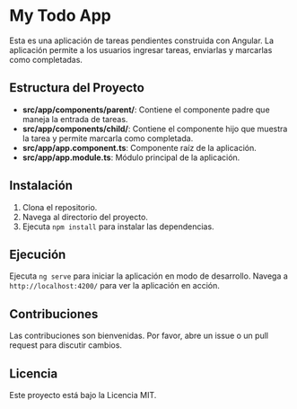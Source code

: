 # My Todo App

Esta es una aplicación de tareas pendientes construida con Angular. La aplicación permite a los usuarios ingresar tareas, enviarlas y marcarlas como completadas.

## Estructura del Proyecto

- **src/app/components/parent/**: Contiene el componente padre que maneja la entrada de tareas.
- **src/app/components/child/**: Contiene el componente hijo que muestra la tarea y permite marcarla como completada.
- **src/app/app.component.ts**: Componente raíz de la aplicación.
- **src/app/app.module.ts**: Módulo principal de la aplicación.

## Instalación

1. Clona el repositorio.
2. Navega al directorio del proyecto.
3. Ejecuta `npm install` para instalar las dependencias.

## Ejecución

Ejecuta `ng serve` para iniciar la aplicación en modo de desarrollo. Navega a `http://localhost:4200/` para ver la aplicación en acción.

## Contribuciones

Las contribuciones son bienvenidas. Por favor, abre un issue o un pull request para discutir cambios.

## Licencia

Este proyecto está bajo la Licencia MIT.
